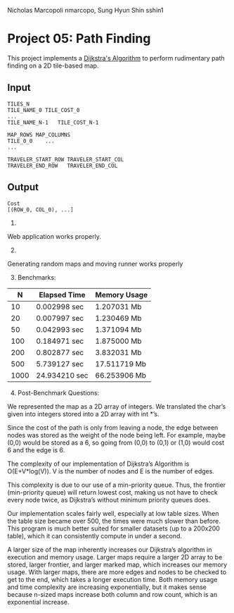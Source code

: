 Nicholas Marcopoli nmarcopo, Sung Hyun Shin sshin1

Project 05: Path Finding
========================

This project implements a [Dijkstra's Algorithm] to perform rudimentary path
finding on a 2D tile-based map.

[Dijkstra's Algorithm]: https://en.wikipedia.org/wiki/Dijkstra%27s_algorithm


Input
-----

    TILES_N
    TILE_NAME_0	TILE_COST_0
    ...
    TILE_NAME_N-1	TILE_COST_N-1

    MAP_ROWS MAP_COLUMNS
    TILE_0_0    ...
    ...

    TRAVELER_START_ROW TRAVELER_START_COL
    TRAVELER_END_ROW   TRAVELER_END_COL

Output
------

    Cost
    [(ROW_0, COL_0), ...]

1. 
Web application works properly.

2. 
Generating random maps and moving runner works properly

3. Benchmarks:

| N             | Elapsed Time  | Memory Usage   |
|---------------|---------------|----------------|
| 10            | 0.002998 sec  | 1.207031 Mb    |
| 20            | 0.007997 sec  | 1.230469 Mb    |
| 50            | 0.042993 sec  | 1.371094 Mb    |
| 100           | 0.184971 sec  | 1.875000 Mb    |
| 200           | 0.802877 sec  | 3.832031 Mb    |
| 500           | 5.739127 sec  | 17.511719 Mb   |
| 1000          | 24.934210 sec | 66.253906 Mb   |

4. Post-Benchmark Questions:

We represented the map as a 2D array of integers. We translated the char’s given into integers stored into a 2D array with int *’s. 

Since the cost of the path is only from leaving a node, the edge between nodes was stored as the weight of the node being left. For example, maybe (0,0) would be stored as a 6, so going from (0,0) to (0,1) or (1,0) would cost 6 and the edge is 6.

The complexity of our implementation of Dijkstra’s Algorithm is O(E+V*log(V)). V is the number of nodes and E is the number of edges. 

This complexity is due to our use of a min-priority queue. Thus, the frontier (min-priority queue) will return lowest cost, making us not have to check every node twice, as Dijkstra’s without minimum priority queues does.

Our implementation scales fairly well, especially at low table sizes. When the table size became over 500, the times were much slower than before. This program is much better suited for smaller datasets (up to a 200x200 table), which it can consistently compute in under a second.

A larger size of the map inherently increases our Dijkstra’s algorithm in execution and memory usage. Larger maps require a larger 2D array to be stored, larger frontier, and larger marked map, which increases our memory usage. With larger maps, there are more edges and nodes to be checked to get to the end, which takes a longer execution time. Both memory usage and time complexity are increasing exponentially, but it makes sense because n-sized maps increase both column and row count, which is an exponential increase.

